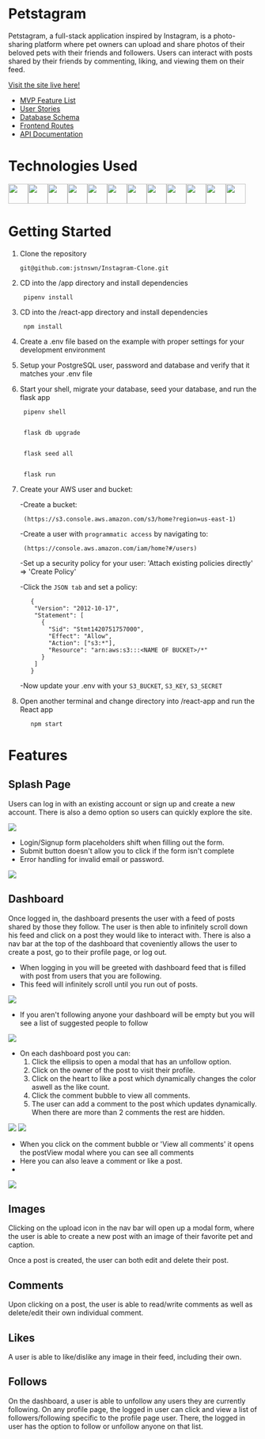# Petstagram
Petstagram, a full-stack application inspired by Instagram, is a photo-sharing platform where pet owners can upload and share photos of their beloved pets with their friends and followers. Users can interact with posts shared by their friends by commenting, liking, and viewing them on their feed.

[Visit the site live here!](https://thepetstagram.herokuapp.com/)

* [MVP Feature List](https://github.com/jstnswn/Instagram-Clone/wiki/Feature-List)
* [User Stories](https://github.com/jstnswn/Instagram-Clone/wiki/User-Stories)
* [Database Schema](https://github.com/jstnswn/Instagram-Clone/wiki/Database-Schema)
* [Frontend Routes](https://github.com/jstnswn/Instagram-Clone/wiki/Frontend-Routes)
* [API Documentation](https://github.com/jstnswn/Instagram-Clone/wiki/API-Routes)

# Technologies Used

<img src="react-app/public/images/AWS.png" width="40" height="40"><img src="react-app/public/images/Python.png" width="40" height="40"><img src="react-app/public/images/Flask.png" width="40" height="40"><img src="react-app/public/images/React.png" width="40" height="40"><img src="react-app/public/images/Redux.png" width="40" height="40"><img src="react-app/public/images/HTML.png" width="40" height="40"><img src="react-app/public/images/CSS.png" width="40" height="40"><img src="react-app/public/images/Node.png" width="40" height="40"><img src="react-app/public/images/PostgresQL.png" width="40" height="40"><img src="react-app/public/images/SQLA.png" width="40" height="40"><img src="react-app/public/images/Javascript.png" width="40" height="40"><img src="react-app/public/images/Docker.png" width="40" height="40">

# Getting Started

1. Clone the repository

       git@github.com:jstnswn/Instagram-Clone.git

2. CD into the /app directory and install dependencies

        pipenv install

3. CD into the /react-app directory and install dependencies

        npm install

4. Create a .env file based on the example with proper settings for your development environment

5. Setup your PostgreSQL user, password and database and verify that it matches your .env file

6. Start your shell, migrate your database, seed your database, and run the flask app

        pipenv shell


        flask db upgrade


        flask seed all


        flask run

7. Create your AWS user and bucket:

      -Create a bucket:

        (https://s3.console.aws.amazon.com/s3/home?region=us-east-1)

      -Create a user with `programmatic access` by navigating to:

        (https://console.aws.amazon.com/iam/home?#/users)

      -Set up a security policy for your user: 'Attach existing policies directly' => 'Create Policy'

      -Click the `JSON tab` and set a policy:

          {
           "Version": "2012-10-17",
           "Statement": [
             {
               "Sid": "Stmt1420751757000",
               "Effect": "Allow",
               "Action": ["s3:*"],
               "Resource": "arn:aws:s3:::<NAME OF BUCKET>/*"
             }
           ]
          }

      -Now update your .env with your `S3_BUCKET`, `S3_KEY`, `S3_SECRET`

8. Open another terminal and change directory into /react-app and run the React app

          npm start

# Features

## Splash Page
Users can log in with an existing account or sign up and create a new account. There is also a demo option so users can quickly explore the site.

<img src='react-app/public/read-me-imgs/sign-up-form.png'></img>
 - Login/Signup form placeholders shift when filling out the form.
 - Submit button doesn't allow you to click if the form isn't complete
 - Error handling for invalid email or password.

<img src='react-app/public/read-me-imgs/sign-up-form2.png'></img>
## Dashboard

Once logged in, the dashboard presents the user with a feed of posts shared by those they follow. The user is then able to infinitely scroll down his feed and click on a post they would like to interact with. There is also a nav bar at the top of the dashboard that coveniently allows the user to create a post, go to their profile page, or log out.

- When logging in you will be greeted with dashboard feed that is filled with post from users that you are following.
- This feed will infinitely scroll until you run out of posts.

<img src='react-app/public/read-me-imgs/dashboard.png'></img>

- If you aren't following anyone your dashboard will be empty but you will see a list of suggested people to follow

<img src='react-app/public/read-me-imgs/suggested-follows.png'></img>

- On each dashboard post you can:
  1. Click the ellipsis to open a modal that has an unfollow option.
  2. Click on the owner of the post to visit their profile.
  3. Click on the heart to like a post which dynamically changes the color aswell as the like count.
  4. Click the comment bubble to view all comments.
  5. The user can add a comment to the post which updates dynamically. When there are more than 2 comments the rest are hidden.

<img src='react-app/public/read-me-imgs/dashboard-post.png'></img> <img src='react-app/public/read-me-imgs/additional-comments.png'></img>

- When you click on the comment bubble or 'View all comments' it opens the postView modal where you can see all comments
- Here you can also leave a comment or like a post.
-

<img src='react-app/public/read-me-imgs/dashboard-postview-modal.png'></img>
## Images

Clicking on the upload icon in the nav bar will open up a modal form, where the user is able to create a new post with an image of their favorite pet and caption.

Once a post is created, the user can both edit and delete their post.

## Comments

Upon clicking on a post, the user is able to read/write comments as well as delete/edit their own individual comment.

## Likes

A user is able to like/dislike any image in their feed, including their own.

## Follows

On the dashboard, a user is able to unfollow any users they are currently following. On any profile page, the logged in user can click and view a list of followers/following specific to the profile page user. There, the logged in user has the option to follow or unfollow anyone on that list.
